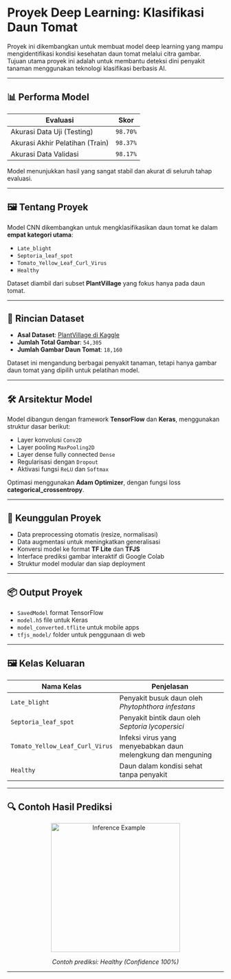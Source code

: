 
#  Proyek Deep Learning: Klasifikasi Daun Tomat

Proyek ini dikembangkan untuk membuat model deep learning yang mampu mengidentifikasi kondisi kesehatan daun tomat melalui citra gambar.  
Tujuan utama proyek ini adalah untuk membantu deteksi dini penyakit tanaman menggunakan teknologi klasifikasi berbasis AI.

---

## 📊 Performa Model

| Evaluasi                     | Skor       |
|-------------------------------|------------|
| Akurasi Data Uji (Testing)     | `98.70%`   |
| Akurasi Akhir Pelatihan (Train) | `98.37%`  |
| Akurasi Data Validasi          | `98.17%`   |

Model menunjukkan hasil yang sangat stabil dan akurat di seluruh tahap evaluasi.

---

## 🖼️ Tentang Proyek

Model CNN dikembangkan untuk mengklasifikasikan daun tomat ke dalam **empat kategori utama**:

- `Late_blight`
- `Septoria_leaf_spot`
- `Tomato_Yellow_Leaf_Curl_Virus`
- `Healthy`

Dataset diambil dari subset **PlantVillage** yang fokus hanya pada daun tomat.

---

## 📁 Rincian Dataset

- **Asal Dataset**: [PlantVillage di Kaggle](https://www.kaggle.com/datasets/abdallahalidev/plantvillage-dataset)
- **Jumlah Total Gambar**: `54,305`
- **Jumlah Gambar Daun Tomat**: `18,160`

Dataset ini mengandung berbagai penyakit tanaman, tetapi hanya gambar daun tomat yang dipilih untuk pelatihan model.

---

## 🛠️ Arsitektur Model

Model dibangun dengan framework **TensorFlow** dan **Keras**, menggunakan struktur dasar berikut:

- Layer konvolusi `Conv2D`
- Layer pooling `MaxPooling2D`
- Layer dense fully connected `Dense`
- Regularisasi dengan `Dropout`
- Aktivasi fungsi `ReLU` dan `Softmax`

Optimasi menggunakan **Adam Optimizer**, dengan fungsi loss **categorical_crossentropy**.

---

## 🚀 Keunggulan Proyek

- Data preprocessing otomatis (resize, normalisasi)
- Data augmentasi untuk meningkatkan generalisasi
- Konversi model ke format **TF Lite** dan **TFJS**
- Interface prediksi gambar interaktif di Google Colab
- Struktur model modular dan siap deployment

---

## 📦 Output Proyek

- `SavedModel` format TensorFlow
- `model.h5` file untuk Keras
- `model_converted.tflite` untuk mobile apps
- `tfjs_model/` folder untuk penggunaan di web

---

## 🖼️ Kelas Keluaran

| Nama Kelas                        | Penjelasan |
|------------------------------------|------------|
| `Late_blight`                      | Penyakit busuk daun oleh *Phytophthora infestans* |
| `Septoria_leaf_spot`               | Penyakit bintik daun oleh *Septoria lycopersici* |
| `Tomato_Yellow_Leaf_Curl_Virus`    | Infeksi virus yang menyebabkan daun melengkung dan menguning |
| `Healthy`                          | Daun dalam kondisi sehat tanpa penyakit |

---

## 🔍 Contoh Hasil Prediksi

<div align="center">

  <img src="images/Inference.png" alt="Inference Example" width="300"/>
  <p><em>Contoh prediksi: Healthy (Confidence 100%)</em></p>

</div>

---
